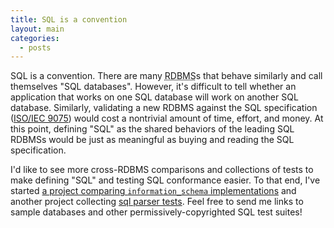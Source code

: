 ```yaml
---
title: SQL is a convention
layout: main
categories:
  - posts
---
```


SQL is a convention.
There are many <abbr title="Relational DataBase Management System">RDBMS</abbr>s that behave similarly and call themselves "SQL databases".
However, it's difficult to tell whether an application that works on one SQL database will work on another SQL database.
Similarly, validating a new RDBMS against the SQL specification ([ISO/IEC 9075][iso-9075]) would cost a nontrivial amount of time, effort, and money.
At this point, defining "SQL" as the shared behaviors of the leading SQL RDBMSs would be just as meaningful as buying and reading the SQL specification.

I'd like to see more cross-RDBMS comparisons and collections of tests to make defining "SQL" and testing SQL conformance easier.
To that end, I've started [a project comparing `information_schema` implementations][i.s.compat.table] and another project collecting [sql parser tests][sql_parser_tests].
Feel free to send me links to sample databases and other permissively-copyrighted SQL test suites!


[iso-9075]: https://blog.ansi.org/2018/10/sql-standard-iso-iec-9075-2016-ansi-x3-135/
[standardization-history]: https://en.wikipedia.org/wiki/SQL#Standardization_history
[i.s.compat.table]: https://github.com/i-s-compat-table/
[sql_parser_tests]: https://github.com/SKalt/sql_parser_tests
[nist-artifact]: https://github.com/apache/derby/tree/cc457a99b575db678e490cfb1c916100bae31dd7/java/org.apache.derby.tests/org/apache/derbyTesting/functionTests/tests/nist

<!-- 
[tpc-h]: https://www.tpc.org/tpch/
[nist-form]: https://www.itl.nist.gov/div897/ctg/sql_form.htm
[nist-news]: https://www.hpcwire.com/1996/09/06/nist-will-cease-creating-new-sql-tests-by-1997/
https://www.iso.org/standard/63555.html
https://www.scattered-thoughts.net/writing/against-sql/
https://www.cockroachlabs.com/docs/stable/frequently-asked-questions.html#why-does-cockroachdb-use-the-postgresql-wire-protocol-instead-of-the-mysql-protocol
https://docs.pingcap.com/tidb/stable/overview#key-features
https://github.com/sqlparser-rs/sqlparser-rs#sql-compliance
https://github.com/elliotchance/sqltest
-->


